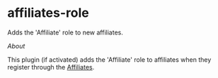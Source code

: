 affiliates-role
===============

Adds the 'Affiliate' role to new affiliates.

_About_

This plugin (if activated) adds the 'Affiliate' role to affiliates when they register through the <a href="http://www.itthinx.com/plugins/affiliates/">Affiliates</a>.
